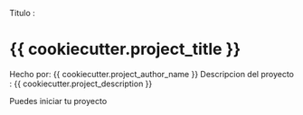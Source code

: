 Titulo :

# {{ cookiecutter.project_title }}

Hecho por: {{ cookiecutter.project_author_name }}
Descripcion del proyecto : {{ cookiecutter.project_description }}

Puedes iniciar tu proyecto